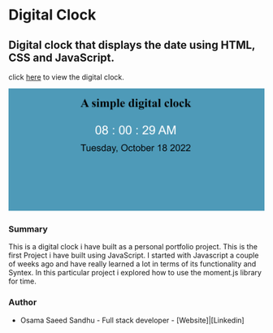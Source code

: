 # Digital Clock 

## Digital clock that displays the date using HTML, CSS and JavaScript.  

click [here]( https://saeed7865.github.io/Digital-clock/) to view the digital clock.

![Digital clock](clock.png)

### Summary
This is a digital clock i have built as a personal portfolio project. This is the first Project i have built using JavaScript. 
I started with Javascript a couple of weeks ago and have really learned a lot in terms of its functionality and Syntex. In this 
particular project i explored how to use the moment.js library for time.

### Author
- Osama Saeed Sandhu - Full stack developer - [Website]|[Linkedin]
